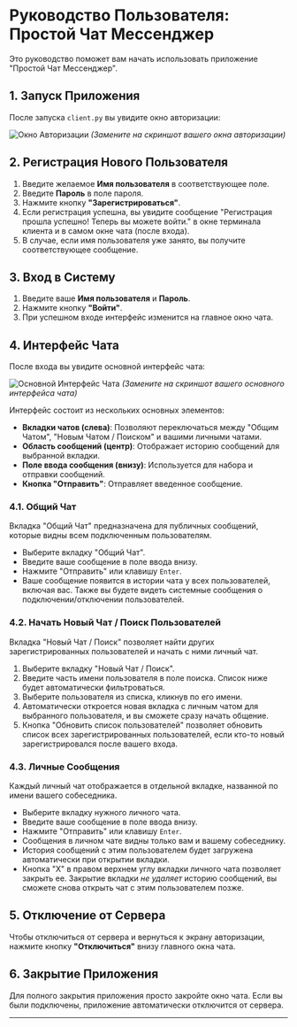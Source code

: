 # Руководство Пользователя: Простой Чат Мессенджер

Это руководство поможет вам начать использовать приложение "Простой Чат Мессенджер".

## 1. Запуск Приложения

После запуска `client.py` вы увидите окно авторизации:

![Окно Авторизации](https://via.placeholder.com/400x300?text=Окно+Авторизации)
*(Замените на скриншот вашего окна авторизации)*

## 2. Регистрация Нового Пользователя

1.  Введите желаемое **Имя пользователя** в соответствующее поле.
2.  Введите **Пароль** в поле пароля.
3.  Нажмите кнопку **"Зарегистрироваться"**.
4.  Если регистрация успешна, вы увидите сообщение "Регистрация прошла успешно! Теперь вы можете войти." в окне терминала клиента и в самом окне чата (после входа).
5.  В случае, если имя пользователя уже занято, вы получите соответствующее сообщение.

## 3. Вход в Систему

1.  Введите ваше **Имя пользователя** и **Пароль**.
2.  Нажмите кнопку **"Войти"**.
3.  При успешном входе интерфейс изменится на главное окно чата.

## 4. Интерфейс Чата

После входа вы увидите основной интерфейс чата:

![Основной Интерфейс Чата](https://via.placeholder.com/800x600?text=Основной+Интерфейс+Чата)
*(Замените на скриншот вашего основного интерфейса чата)*

Интерфейс состоит из нескольких основных элементов:

* **Вкладки чатов (слева)**: Позволяют переключаться между "Общим Чатом", "Новым Чатом / Поиском" и вашими личными чатами.
* **Область сообщений (центр)**: Отображает историю сообщений для выбранной вкладки.
* **Поле ввода сообщения (внизу)**: Используется для набора и отправки сообщений.
* **Кнопка "Отправить"**: Отправляет введенное сообщение.

### 4.1. Общий Чат

Вкладка "Общий Чат" предназначена для публичных сообщений, которые видны всем подключенным пользователям.

* Выберите вкладку "Общий Чат".
* Введите ваше сообщение в поле ввода внизу.
* Нажмите "Отправить" или клавишу `Enter`.
* Ваше сообщение появится в истории чата у всех пользователей, включая вас. Также вы будете видеть системные сообщения о подключении/отключении пользователей.

### 4.2. Начать Новый Чат / Поиск Пользователей

Вкладка "Новый Чат / Поиск" позволяет найти других зарегистрированных пользователей и начать с ними личный чат.

1.  Выберите вкладку "Новый Чат / Поиск".
2.  Введите часть имени пользователя в поле поиска. Список ниже будет автоматически фильтроваться.
3.  Выберите пользователя из списка, кликнув по его имени.
4.  Автоматически откроется новая вкладка с личным чатом для выбранного пользователя, и вы сможете сразу начать общение.
5.  Кнопка "Обновить список пользователей" позволяет обновить список всех зарегистрированных пользователей, если кто-то новый зарегистрировался после вашего входа.

### 4.3. Личные Сообщения

Каждый личный чат отображается в отдельной вкладке, названной по имени вашего собеседника.

* Выберите вкладку нужного личного чата.
* Введите ваше сообщение в поле ввода внизу.
* Нажмите "Отправить" или клавишу `Enter`.
* Сообщения в личном чате видны только вам и вашему собеседнику.
* История сообщений с этим пользователем будет загружена автоматически при открытии вкладки.
* Кнопка "X" в правом верхнем углу вкладки личного чата позволяет закрыть ее. Закрытие вкладки *не удаляет* историю сообщений, вы сможете снова открыть чат с этим пользователем позже.

## 5. Отключение от Сервера

Чтобы отключиться от сервера и вернуться к экрану авторизации, нажмите кнопку **"Отключиться"** внизу главного окна чата.

## 6. Закрытие Приложения

Для полного закрытия приложения просто закройте окно чата. Если вы были подключены, приложение автоматически отключится от сервера.

---
